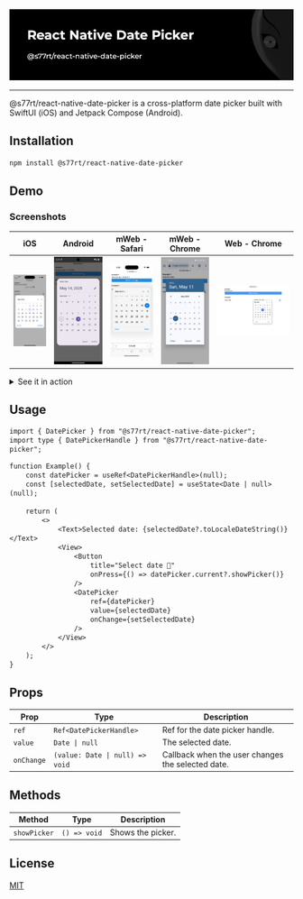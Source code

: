 <div align="center">
	<img alt="hero" src="https://raw.githubusercontent.com/s77rt/react-native-date-picker/refs/heads/main/assets/hero.png" />
</div>

---

@s77rt/react-native-date-picker is a cross-platform date picker built with SwiftUI (iOS) and Jetpack Compose (Android).

## Installation

```bash
npm install @s77rt/react-native-date-picker
```

## Demo

### Screenshots

|                                                                      iOS                                                                      |                                                                        Android                                                                        | mWeb - Safari                                                                                                                                                 | mWeb - Chrome                                                                                                                                                 | Web - Chrome                                                                                                                                                |
| :-------------------------------------------------------------------------------------------------------------------------------------------: | :---------------------------------------------------------------------------------------------------------------------------------------------------: | ------------------------------------------------------------------------------------------------------------------------------------------------------------- | ------------------------------------------------------------------------------------------------------------------------------------------------------------- | ----------------------------------------------------------------------------------------------------------------------------------------------------------- |
| <img alt="screenshot-ios" src="https://raw.githubusercontent.com/s77rt/react-native-date-picker/refs/heads/main/assets/screenshot-ios.png" /> | <img alt="screenshot-android" src="https://raw.githubusercontent.com/s77rt/react-native-date-picker/refs/heads/main/assets/screenshot-android.png" /> | <img alt="screenshot-mweb-safari" src="https://raw.githubusercontent.com/s77rt/react-native-date-picker/refs/heads/main/assets/screenshot-mweb-safari.png" /> | <img alt="screenshot-mweb-chrome" src="https://raw.githubusercontent.com/s77rt/react-native-date-picker/refs/heads/main/assets/screenshot-mweb-chrome.jpg" /> | <img alt="screenshot-web-chrome" src="https://raw.githubusercontent.com/s77rt/react-native-date-picker/refs/heads/main/assets/screenshot-web-chrome.png" /> |

<details>
<summary>See it in action</summary>

| iOS                                                                                                                               | Android                                                                                                                                   |
| --------------------------------------------------------------------------------------------------------------------------------- | ----------------------------------------------------------------------------------------------------------------------------------------- |
| <img alt="demo-ios" src="https://raw.githubusercontent.com/s77rt/react-native-date-picker/refs/heads/main/assets/demo-ios.gif" /> | <img alt="demo-android" src="https://raw.githubusercontent.com/s77rt/react-native-date-picker/refs/heads/main/assets/demo-android.gif" /> |

</details>

## Usage

```tsx
import { DatePicker } from "@s77rt/react-native-date-picker";
import type { DatePickerHandle } from "@s77rt/react-native-date-picker";
```

```tsx
function Example() {
	const datePicker = useRef<DatePickerHandle>(null);
	const [selectedDate, setSelectedDate] = useState<Date | null>(null);

	return (
		<>
			<Text>Selected date: {selectedDate?.toLocaleDateString()}</Text>
			<View>
				<Button
					title="Select date 📅"
					onPress={() => datePicker.current?.showPicker()}
				/>
				<DatePicker
					ref={datePicker}
					value={selectedDate}
					onChange={setSelectedDate}
				/>
			</View>
		</>
	);
}
```

## Props

| Prop       | Type                            | Description                                       |
| ---------- | ------------------------------- | ------------------------------------------------- |
| `ref`      | `Ref<DatePickerHandle>`         | Ref for the date picker handle.                   |
| `value`    | `Date \| null`                  | The selected date.                                |
| `onChange` | `(value: Date \| null) => void` | Callback when the user changes the selected date. |

## Methods

| Method       | Type         | Description       |
| ------------ | ------------ | ----------------- |
| `showPicker` | `() => void` | Shows the picker. |

## License

[MIT](LICENSE)
